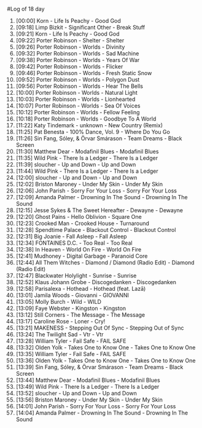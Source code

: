 #Log of 18 day

1. [00:00] Korn - Life Is Peachy - Good God
1. [09:18] Limp Bizkit - Significant Other - Break Stuff
1. [09:21] Korn - Life Is Peachy - Good God
1. [09:22] Porter Robinson - Shelter - Shelter
1. [09:26] Porter Robinson - Worlds - Divinity
1. [09:32] Porter Robinson - Worlds - Sad Machine
1. [09:38] Porter Robinson - Worlds - Years Of War
1. [09:42] Porter Robinson - Worlds - Flicker
1. [09:46] Porter Robinson - Worlds - Fresh Static Snow
1. [09:52] Porter Robinson - Worlds - Polygon Dust
1. [09:56] Porter Robinson - Worlds - Hear The Bells
1. [10:00] Porter Robinson - Worlds - Natural Light
1. [10:03] Porter Robinson - Worlds - Lionhearted
1. [10:07] Porter Robinson - Worlds - Sea Of Voices
1. [10:12] Porter Robinson - Worlds - Fellow Feeling
1. [10:18] Porter Robinson - Worlds - Goodbye To A World
1. [11:22] Katy Tindemark - unknown - New Country (Remix)
1. [11:25] Pat Benesta - 100% Dance, Vol. 9 - Where Do You Go
1. [11:26] Sin Fang, Sóley, & Örvar Smárason - Team Dreams - Black Screen
1. [11:30] Matthew Dear - Modafinil Blues - Modafinil Blues
1. [11:35] Wild Pink - There Is a Ledger - There Is a Ledger
1. [11:39] sloucher - Up and Down - Up and Down
1. [11:44] Wild Pink - There Is a Ledger - There Is a Ledger
1. [12:00] sloucher - Up and Down - Up and Down
1. [12:02] Briston Maroney - Under My Skin - Under My Skin
1. [12:06] John Parish - Sorry For Your Loss - Sorry For Your Loss
1. [12:09] Amanda Palmer - Drowning In The Sound - Drowning In The Sound
1. [12:15] Jesse Sykes & The Sweet Hereafter - Dewayne - Dewayne
1. [12:20] Ghost Pains - Hello Oblivion - Square One
1. [12:23] Crooked Man - Crooked House - Turnaround
1. [12:28] Spendtime Palace - Blackout Control - Blackout Control
1. [12:31] Big Joanie - Fall Asleep - Fall Asleep
1. [12:34] FONTAINES D.C. - Too Real - Too Real
1. [12:38] In Heaven - World On Fire - World On Fire
1. [12:41] Mudhoney - Digital Garbage - Paranoid Core
1. [12:44] All Them Witches - Diamond / Diamond (Radio Edit) - Diamond (Radio Edit)
1. [12:47] Blackwater Holylight - Sunrise - Sunrise
1. [12:52] Klaus Johann Grobe - Discogedanken - Discogedanken
1. [12:58] Parisalexa - Hothead - Hothead (feat. Lazā)
1. [13:01] Jamila Woods - Giovanni - GIOVANNI
1. [13:05] Molly Burch - Wild - WILD
1. [13:09] Faye Webster - Kingston - Kingston
1. [13:12] Still Corners - The Message - The Message
1. [13:17] Caroline Rose - Loner - Cry!
1. [13:21] MAKENESS - Stepping Out Of Sync - Stepping Out of Sync
1. [13:24] The Twilight Sad - Vtr - Vtr
1. [13:28] William Tyler - Fail Safe - FAIL SAFE
1. [13:32] Olden Yolk - Takes One to Know One - Takes One to Know One
1. [13:35] William Tyler - Fail Safe - FAIL SAFE
1. [13:36] Olden Yolk - Takes One to Know One - Takes One to Know One
1. [13:39] Sin Fang, Sóley, & Örvar Smárason - Team Dreams - Black Screen
1. [13:44] Matthew Dear - Modafinil Blues - Modafinil Blues
1. [13:49] Wild Pink - There Is a Ledger - There Is a Ledger
1. [13:52] sloucher - Up and Down - Up and Down
1. [13:56] Briston Maroney - Under My Skin - Under My Skin
1. [14:01] John Parish - Sorry For Your Loss - Sorry For Your Loss
1. [14:04] Amanda Palmer - Drowning In The Sound - Drowning In The Sound
